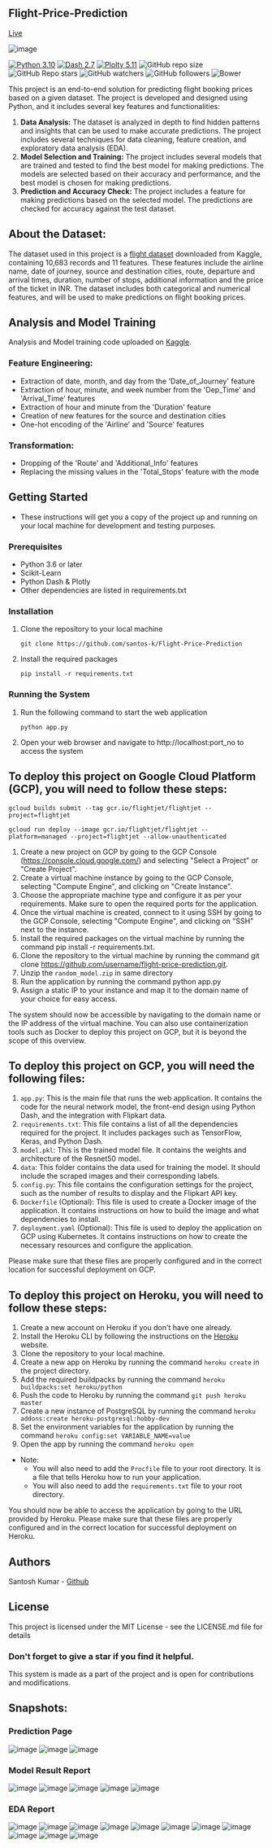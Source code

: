 ## Flight-Price-Prediction
[Live](https://flightjet-iftciffw4q-em.a.run.app/)

![image](https://user-images.githubusercontent.com/40932902/213074591-8d20668b-94a4-42bc-9844-12129444053d.png)

[![Python 3.10](https://img.shields.io/badge/python-3.10-blue.svg)](https://www.python.org/downloads/release/python-310/)
[![Dash 2.7](https://img.shields.io/badge/Dash-2.7-blue)](https://dash.plotly.com/)
[![Plolty 5.11](https://img.shields.io/badge/Plotly-5.11-blue)](https://pypi.org/project/plotly/)
![GitHub repo size](https://img.shields.io/github/repo-size/santos-k/Flight-Price-Prediction?logo=github) 
![GitHub Repo stars](https://img.shields.io/github/stars/santos-k/Flight-Price-Prediction?style=social) 
![GitHub watchers](https://img.shields.io/github/watchers/santos-k/Flight-Price-Prediction?style=social) 
![GitHub followers](https://img.shields.io/github/followers/santos-k?style=social) 
![Bower](https://img.shields.io/bower/l/flask) 



This project is an end-to-end solution for predicting flight booking prices based on a given dataset. The project is developed and designed using Python, and it includes several key features and functionalities:

1. **Data Analysis:** The dataset is analyzed in depth to find hidden patterns and insights that can be used to make accurate predictions. The project includes several techniques for data cleaning, feature creation, and exploratory data analysis (EDA).
2. **Model Selection and Training:** The project includes several models that are trained and tested to find the best model for making predictions. The models are selected based on their accuracy and performance, and the best model is chosen for making predictions. 
3. **Prediction and Accuracy Check:** The project includes a feature for making predictions based on the selected model. The predictions are checked for accuracy against the test dataset.

## About the Dataset:
The dataset used in this project is a [flight dataset](https://www.kaggle.com/datasets/shubhamsarafo/flight-price) downloaded from Kaggle, containing 10,683 records and 11 features. These features include the airline name, date of journey, source and destination cities, route, departure and arrival times, duration, number of stops, additional information and the price of the ticket in INR. The dataset includes both categorical and numerical features, and will be used to make predictions on flight booking prices.


## Analysis and Model Training
Analysis and Model training code uploaded on [Kaggle](https://www.kaggle.com/code/kuchhbhi/flight-price-prediction-above-90/).

### Feature Engineering:

- Extraction of date, month, and day from the 'Date_of_Journey' feature
- Extraction of hour, minute, and week number from the 'Dep_Time' and 'Arrival_Time' features
- Extraction of hour and minute from the 'Duration' feature
- Creation of new features for the source and destination cities
- One-hot encoding of the 'Airline' and 'Source' features

### Transformation:
- Dropping of the 'Route' and 'Additional_Info' features
- Replacing the missing values in the 'Total_Stops' feature with the mode

## Getting Started
- These instructions will get you a copy of the project up and running on your local machine for development and testing purposes.

### Prerequisites
- Python 3.6 or later
- Scikit-Learn
- Python Dash & Plotly
- Other dependencies are listed in requirements.txt

### Installation
1. Clone the repository to your local machine
   ```
   git clone https://github.com/santos-k/Flight-Price-Prediction
   ```
2. Install the required packages
   ```
   pip install -r requirements.txt
   ```
### Running the System
1. Run the following command to start the web application
   ```
   python app.py
   ```
2. Open your web browser and navigate to http://localhost:port_no to access the system


## To deploy this project on Google Cloud Platform (GCP), you will need to follow these steps:

```
gcloud builds submit --tag gcr.io/flightjet/flightjet --project=flightjet
```
```
gcloud run deploy --image gcr.io/flightjet/flightjet --platform=managed --project=flightjet --allow-unauthenticated
```


1. Create a new project on GCP by going to the GCP Console (https://console.cloud.google.com/) and selecting "Select a Project" or "Create Project".
2. Create a virtual machine instance by going to the GCP Console, selecting "Compute Engine", and clicking on "Create Instance".
3. Choose the appropriate machine type and configure it as per your requirements. Make sure to open the required ports for the application.
4. Once the virtual machine is created, connect to it using SSH by going to the GCP Console, selecting "Compute Engine", and clicking on "SSH" next to the instance.
5. Install the required packages on the virtual machine by running the command pip install -r requirements.txt.
6. Clone the repository to the virtual machine by running the command git clone https://github.com/username/flight-price-prediction.git.
7. Unzip the `random_model.zip` in same directory
8. Run the application by running the command python app.py
9. Assign a static IP to your instance and map it to the domain name of your choice for easy access.

The system should now be accessible by navigating to the domain name or the IP address of the virtual machine.
You can also use containerization tools such as Docker to deploy this project on GCP, but it is beyond the scope of this overview.


## To deploy this project on GCP, you will need the following files:
1. `app.py`: This is the main file that runs the web application. It contains the code for the neural network model, the front-end design using Python Dash, and the integration with Flipkart data.
2. `requirements.txt`: This file contains a list of all the dependencies required for the project. It includes packages such as TensorFlow, Keras, and Python Dash.
3. `model.pkl`: This is the trained model file. It contains the weights and architecture of the Resnet50 model.
4. `data`: This folder contains the data used for training the model. It should include the scraped images and their corresponding labels.
5. `config.py`: This file contains the configuration settings for the project, such as the number of results to display and the Flipkart API key.
6. `Dockerfile` (Optional): This file is used to create a Docker image of the application. It contains instructions on how to build the image and what dependencies to install.
7. `deployment.yaml` (Optional): This file is used to deploy the application on GCP using Kubernetes. It contains instructions on how to create the necessary resources and configure the application.

Please make sure that these files are properly configured and in the correct location for successful deployment on GCP.


## To deploy this project on Heroku, you will need to follow these steps:
1. Create a new account on Heroku if you don't have one already.
2. Install the Heroku CLI by following the instructions on the [Heroku](https://devcenter.heroku.com/articles/heroku-cli) website.
3. Clone the repository to your local machine.
4. Create a new app on Heroku by running the command `heroku create` in the project directory.
5. Add the required buildpacks by running the command `heroku buildpacks:set heroku/python`
6. Push the code to Heroku by running the command `git push heroku master`
7. Create a new instance of PostgreSQL by running the command `heroku addons:create heroku-postgresql:hobby-dev`
8. Set the environment variables for the application by running the command `heroku config:set VARIABLE_NAME=value`
9. Open the app by running the command `heroku open`

- Note:
  - You will also need to add the `Procfile` file to your root directory. It is a file that tells Heroku how to run your application.
  - You will also need to add the `requirements.txt` file to your root directory.

You should now be able to access the application by going to the URL provided by Heroku.
Please make sure that these files are properly configured and in the correct location for successful deployment on Heroku.

## Authors
Santosh Kumar - [Github](https://github.com/santos-k/)

## License
This project is licensed under the MIT License - see the LICENSE.md file for details

### Don't forget to give a star if you find it helpful.
This system is made as a part of the project and is open for contributions and modifications.

 
## Snapshots: 
### Prediction Page
![image](https://user-images.githubusercontent.com/40932902/167579924-63502ca7-138a-427b-bcc3-ed9b4d8b1bce.png)
![image](https://user-images.githubusercontent.com/40932902/167580002-d0f9373d-8f61-4821-9b6c-55f81b95ac0f.png)
![image](https://user-images.githubusercontent.com/40932902/167580185-3f696244-3739-425a-9157-3bd0fda527f0.png)

### Model Result Report
![image](https://user-images.githubusercontent.com/40932902/167579328-72dc10ef-8b9c-4c90-9734-82ce868096e9.png)
![image](https://user-images.githubusercontent.com/40932902/167579477-8ded0820-e0bd-4c63-92fb-48eee8e8ffaa.png)
![image](https://user-images.githubusercontent.com/40932902/167579564-64a421c4-e3f1-4d4f-add0-d9f02ac2c956.png)
![image](https://user-images.githubusercontent.com/40932902/167579663-75389d36-ddf6-4cea-865a-0e70f54bfc22.png)
![image](https://user-images.githubusercontent.com/40932902/167579767-97f6ae47-0b2b-417c-840d-dd0d1bd26026.png)

### EDA Report 
![image](https://user-images.githubusercontent.com/40932902/167307594-5fdce2b8-0d81-4ccb-a958-65b2c20128e9.png)
![image](https://user-images.githubusercontent.com/40932902/167307605-900c4b37-ce2f-4693-9033-165c87f91957.png)
![image](https://user-images.githubusercontent.com/40932902/167307616-ab8eb82e-deca-46d4-9392-30d023dd8691.png)
![image](https://user-images.githubusercontent.com/40932902/167307629-6dd873f3-3e41-4d1e-9a1a-b2dc9c6e5f74.png)
![image](https://user-images.githubusercontent.com/40932902/167307634-3989bb4c-fba0-4e8f-9870-fbbdafde35f6.png)
![image](https://user-images.githubusercontent.com/40932902/167307645-d16b938a-8b05-4388-9cb5-32a4fbe9af79.png)
![image](https://user-images.githubusercontent.com/40932902/167307658-f336d99c-4b6c-4e08-aba6-83434ca30895.png)
![image](https://user-images.githubusercontent.com/40932902/167307681-610a58f0-7ad5-46ec-8f4b-b14be2d3f733.png)
![image](https://user-images.githubusercontent.com/40932902/167307685-7e112fe0-6133-409f-b7df-fb6f9e8e3096.png)
![image](https://user-images.githubusercontent.com/40932902/167307700-4113319d-96de-41f1-9ecc-25db8374dd9b.png)
![image](https://user-images.githubusercontent.com/40932902/167307711-46e115dc-de34-4060-bef3-f23b7df25021.png)



